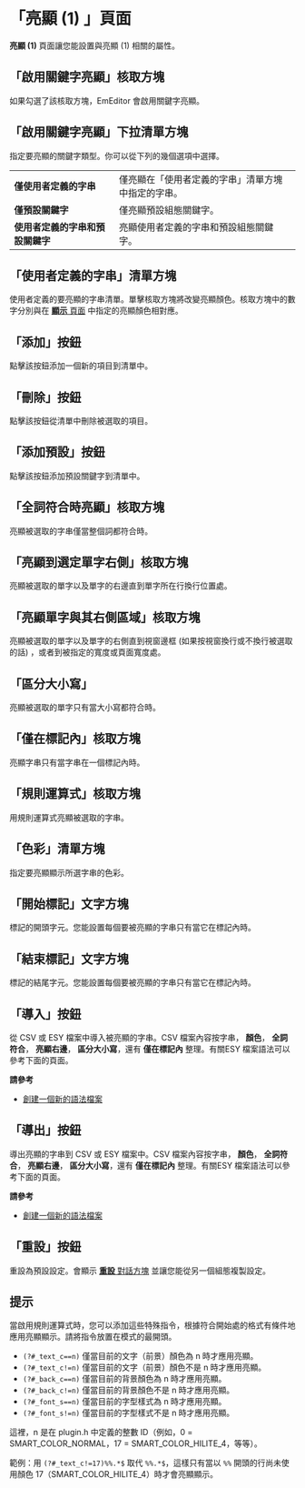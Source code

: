 # 「亮顯 (1) 」頁面

**亮顯 (1)** 頁面讓您能設置與亮顯 (1) 相關的屬性。

## 「啟用關鍵字亮顯」核取方塊

如果勾選了該核取方塊，EmEditor 會啟用關鍵字亮顯。

## 「啟用關鍵字亮顯」下拉清單方塊

指定要亮顯的關鍵字類型。你可以從下列的幾個選項中選擇。

|     |     |
| --- | --- |
| **僅使用者定義的字串** | 僅亮顯在「使用者定義的字串」清單方塊中指定的字串。 |
| **僅預設關鍵字** | 僅亮顯預設組態關鍵字。 |
| **使用者定義的字串和預設關鍵字** | 亮顯使用者定義的字串和預設組態關鍵字。 |

## 「使用者定義的字串」清單方塊

使用者定義的要亮顯的字串清單。單擊核取方塊將改變亮顯顏色。核取方塊中的數字分別與在 [**顯示** 頁面](../display/index) 中指定的亮顯顏色相對應。

## 「添加」按鈕

點擊該按鈕添加一個新的項目到清單中。

## 「刪除」按鈕

點擊該按鈕從清單中刪除被選取的項目。

## 「添加預設」按鈕

點擊該按鈕添加預設關鍵字到清單中。

## 「全詞符合時亮顯」核取方塊

亮顯被選取的字串僅當整個詞都符合時。

## 「亮顯到選定單字右側」核取方塊

亮顯被選取的單字以及單字的右邊直到單字所在行換行位置處。

## 「亮顯單字與其右側區域」核取方塊

亮顯被選取的單字以及單字的右側直到視窗邊框 (如果按視窗換行或不換行被選取的話) ，或者到被指定的寬度或頁面寬度處。

## 「區分大小寫」

亮顯被選取的單字只有當大小寫都符合時。

## 「僅在標記內」核取方塊

亮顯字串只有當字串在一個標記內時。

## 「規則運算式」核取方塊

用規則運算式亮顯被選取的字串。

## 「色彩」清單方塊

指定要亮顯顯示所選字串的色彩。

## 「開始標記」文字方塊

標記的開頭字元。您能設置每個要被亮顯的字串只有當它在標記內時。

## 「結束標記」文字方塊

標記的結尾字元。您能設置每個要被亮顯的字串只有當它在標記內時。

## 「導入」按鈕

從 CSV 或 ESY 檔案中導入被亮顯的字串。CSV 檔案內容按字串， **顏色**， **全詞符合**， **亮顯右邊**， **區分大小寫**，還有 **僅在標記內** 整理。有關ESY 檔案語法可以參考下面的頁面。

**請參考**

- [創建一個新的語法檔案](../../../howto/customize/syntax_file)

## 「導出」按鈕

導出亮顯的字串到 CSV 或 ESY 檔案中。CSV 檔案內容按字串， **顏色**， **全詞符合**， **亮顯右邊**， **區分大小寫**，還有 **僅在標記內** 整理。有關ESY 檔案語法可以參考下面的頁面。

**請參考**

- [創建一個新的語法檔案](../../../howto/customize/syntax_file)

## 「重設」按鈕

重設為預設設定。會顯示 [**重設** 對話方塊](../reset/index) 並讓您能從另一個組態複製設定。

## 提示

當啟用規則運算式時，您可以添加這些特殊指令，根據符合開始處的格式有條件地應用亮顯顯示。請將指令放置在模式的最開頭。

- `(?#_text_c==n)` 僅當目前的文字（前景）顏色為 n 時才應用亮顯。
- `(?#_text_c!=n)` 僅當目前的文字（前景）顏色不是 n 時才應用亮顯。
- `(?#_back_c==n)` 僅當目前的背景顏色為 n 時才應用亮顯。
- `(?#_back_c!=n)` 僅當目前的背景顏色不是 n 時才應用亮顯。
- `(?#_font_s==n)` 僅當目前的字型樣式為 n 時才應用亮顯。
- `(?#_font_s!=n)` 僅當目前的字型樣式不是 n 時才應用亮顯。

這裡，n 是在 plugin.h 中定義的整數 ID（例如，0 = SMART_COLOR_NORMAL，17 = SMART_COLOR_HILITE_4，等等）。

範例：用 `(?#_text_c!=17)%%.*$` 取代 `%%.*$`，這樣只有當以 `%%` 開頭的行尚未使用顏色 17（SMART_COLOR_HILITE_4）時才會亮顯顯示。
